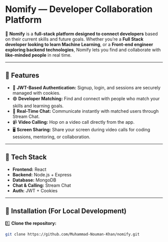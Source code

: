 # Nomify — Developer Collaboration Platform

🚀 **Nomify** is a **full-stack platform designed to connect developers** based on their current skills and future goals. Whether you’re a **Full Stack developer looking to learn Machine Learning**, or a **Front-end engineer exploring backend technologies**, Nomify lets you find and collaborate with **like-minded people** in real time.

---

## 🔹 Features

- 🔐 **JWT-Based Authentication:** Signup, login, and sessions are securely managed with cookies.
- 🟣 **Developer Matching:** Find and connect with people who match your skills and learning goals.
- 💬 **Real-Time Chat:** Communicate instantly with matched users through Stream Chat.
- 📹 **Video Calling:** Hop on a video call directly from the app.
- 🖥 **Screen Sharing:** Share your screen during video calls for coding sessions, mentoring, or collaboration.
---

## 🔹 Tech Stack

- **Frontend:** React
- **Backend:** Node.js + Express
- **Database:** MongoDB
- **Chat & Calling:** Stream Chat
- **Auth:** JWT + Cookies
---

## 🔹 Installation (For Local Development)

1️⃣ **Clone the repository:**

```bash
git clone https://github.com/Muhammad-Nouman-Khan/nomify.git


